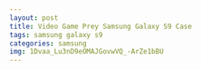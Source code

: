 ```yaml
---
layout: post
title: Video Game Prey Samsung Galaxy S9 Case
tags: samsung galaxy s9
categories: samsung
img: 1Dvaa_Lu3nD9eOMAJGovwVQ_-ArZe1bBU
---
```

